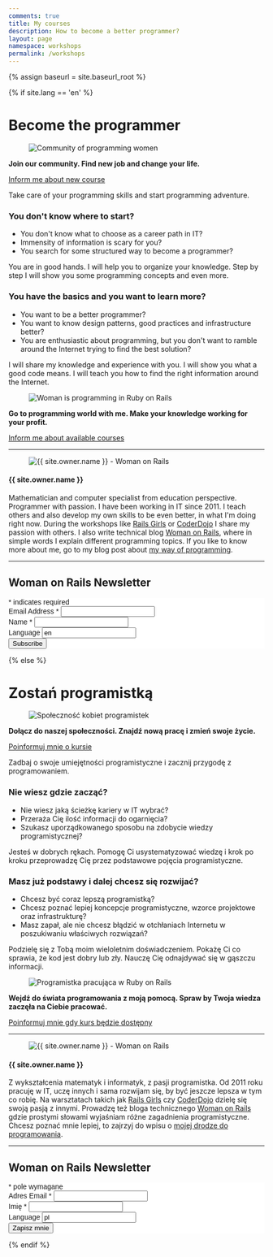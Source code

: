 ```yaml
---
comments: true
title: My courses
description: How to become a better programmer?
layout: page
namespace: workshops
permalink: /workshops
---
```

<!-- Page deprecated! -->
{% assign baseurl = site.baseurl_root %}

{% if site.lang == 'en' %}
# Become the programmer

<figure>
  <img src="/images/workshops/programming-community.jpg" alt="Community of programming women">
</figure>

**Join our community. Find new job and change your life.**

<a href="{{ site.baseurl }}/workshops#woman-on-rails-newsletter" class='btn btn-danger btn-lg btn-block'>Inform me about new course</a>

Take care of your programming skills and start programming adventure.

### You don't know where to start?

- You don't know what to choose as a career path in IT?
- Immensity of information is scary for you?
- You search for some structured way to become a programmer?

You are in good hands. I will help you to organize your knowledge. Step by step I will show you some programming concepts and even more.

### You have the basics and you want to learn more?

- You want to be a better programmer?
- You want to know design patterns, good practices and infrastructure better?
- You are enthusiastic about programming, but you don't want to ramble around the Internet trying to find the best solution?

I will share my knowledge and experience with you. I will show you what a good code means. I will teach you how to find the right information around the Internet.

<figure>
  <img src="/images/workshops/programming-woman.jpg" alt="Woman is programming in Ruby on Rails">
</figure>

**Go to programming world with me. Make your knowledge working for your profit.**

<a href="{{ site.baseurl }}/workshops#woman-on-rails-newsletter" class='btn btn-danger btn-lg btn-block'>Inform me about available courses</a>

<hr>

<div class="row">
  <div class="col-md-6">
    <figure>
      <img src="/images/workshops/agnieszka.jpg" alt="{{ site.owner.name }} - Woman on Rails">
    </figure>
  </div>
  <div class="col-md-6">
    <h4>{{ site.owner.name }}</h4>
    <p class='text-justify'>
      Mathematician and computer specialist from education perspective. Programmer with passion. I have been working in IT since 2011. I teach others and also develop my own skills to be even better, in what I'm doing right now. During the workshops like <a href="tags/#Rails%20Girls" title='Rails Girls workshops'>Rails Girls</a> or <a href="/tags/#CoderDojo" title="Programming classes CoderDojo">CoderDojo</a> I share my passion with others. I also write technical blog <a href="/" title="Programming from woman perspective">Woman on Rails</a>, where in simple words I explain different programming topics. If you like to know more about me, go to my blog post about <a href="/about" title="How do I became a programmer?"> my way of programming</a>.
    </p>
  </div>
</div>

<hr>

## Woman on Rails Newsletter

<!-- Begin Mailchimp Signup Form -->
<link href="//cdn-images.mailchimp.com/embedcode/classic-10_7.css" rel="stylesheet" type="text/css">
<style type="text/css">
  #mc_embed_signup{background:#fff; clear:left; font:14px Helvetica,Arial,sans-serif; }
  /* Add your own Mailchimp form style overrides in your site stylesheet or in this style block.
     We recommend moving this block and the preceding CSS link to the HEAD of your HTML file. */
</style>
<div id="mc_embed_signup">
  <form action="https://fractalsoft.us20.list-manage.com/subscribe/post?u=b7935bc63c2520b094af8be85&amp;id=c0c46de385" method="post" id="mc-embedded-subscribe-form" name="mc-embedded-subscribe-form" class="validate" target="_blank" novalidate>
    <div id="mc_embed_signup_scroll">
      <div class="indicates-required">
        <span class="asterisk">*</span> indicates required
      </div>
      <div class="mc-field-group">
        <label for="mce-EMAIL">
          Email Address  <span class="asterisk">*</span>
        </label>
        <input type="email" value="" name="EMAIL" class="required email" id="mce-EMAIL">
      </div>
      <div class="mc-field-group">
        <label for="mce-FNAME">Name <span class="asterisk">*</span></label>
        <input type="text" value="" name="FNAME" class="required" id="mce-FNAME">
      </div>
      <div class="mc-field-group hidden">
        <label for="mce-LANG">Language </label>
        <input type="text" value="en" name="LANG" class="" id="mce-LANG">
      </div>
      <div id="mce-responses" class="clear">
        <div class="response" id="mce-error-response" style="display:none"></div>
        <div class="response" id="mce-success-response" style="display:none"></div>
      </div>    <!-- real people should not fill this in and expect good things - do not remove this or risk form bot signups-->
      <div style="position: absolute; left: -5000px;" aria-hidden="true">
        <input type="text" name="b_b7935bc63c2520b094af8be85_c0c46de385" tabindex="-1" value="">
      </div>
      <div class="clear">
        <input type="submit" value="Subscribe" name="subscribe" id="mc-embedded-subscribe" class="button">
      </div>
    </div>
  </form>
</div>
<script type='text/javascript' src='//s3.amazonaws.com/downloads.mailchimp.com/js/mc-validate.js'></script><script type='text/javascript'>(function($) {window.fnames = new Array(); window.ftypes = new Array();fnames[0]='EMAIL';ftypes[0]='email';fnames[1]='FNAME';ftypes[1]='text';fnames[2]='LNAME';ftypes[2]='text';fnames[3]='ADDRESS';ftypes[3]='address';fnames[4]='PHONE';ftypes[4]='phone';fnames[5]='BIRTHDAY';ftypes[5]='birthday';fnames[6]='LANG';ftypes[6]='text';}(jQuery));var $mcj = jQuery.noConflict(true);</script>
<!--End mc_embed_signup-->

{% else %}

# Zostań programistką

<figure>
  <img src="/images/workshops/programming-community.jpg" alt="Społeczność kobiet programistek">
</figure>

**Dołącz do naszej społeczności. Znajdź nową pracę i zmień swoje życie.**

<a href="{{ site.baseurl }}/workshops#woman-on-rails-newsletter" class='btn btn-danger btn-lg btn-block'>Poinformuj mnie o kursie</a>

Zadbaj o swoje umiejętności programistyczne i zacznij przygodę z programowaniem.

### Nie wiesz gdzie zacząć?

- Nie wiesz jaką ścieżkę kariery w IT wybrać?
- Przeraża Cię ilość informacji do ogarnięcia?
- Szukasz uporządkowanego sposobu na zdobycie wiedzy programistycznej?

Jesteś w dobrych rękach. Pomogę Ci usystematyzować wiedzę i krok po kroku przeprowadzę Cię przez podstawowe pojęcia programistyczne.

### Masz już podstawy i dalej chcesz się rozwijać?

- Chcesz być coraz lepszą programistką?
- Chcesz poznać lepiej koncepcje programistyczne, wzorce projektowe oraz infrastrukturę?
- Masz zapał, ale nie chcesz błądzić w otchłaniach Internetu w poszukiwaniu właściwych rozwiązań?

Podzielę się z Tobą moim wieloletnim doświadczeniem. Pokażę Ci co sprawia, że kod jest dobry lub zły. Nauczę Cię odnajdywać się w gąszczu informacji.

<figure>
  <img src="/images/workshops/programming-woman.jpg" alt="Programistka pracująca w Ruby on Rails">
</figure>

**Wejdź do świata programowania z moją pomocą. Spraw by Twoja wiedza zaczęła na Ciebie pracować.**

<a href="{{ site.baseurl }}/workshops#woman-on-rails-newsletter" class='btn btn-danger btn-lg btn-block'>Poinformuj mnie gdy kurs będzie dostępny</a>

<hr>

<div class="row">
  <div class="col-md-6">
    <figure>
      <img src="/images/workshops/agnieszka.jpg" alt="{{ site.owner.name }} - Woman on Rails">
    </figure>
  </div>
  <div class="col-md-6">
    <h4>{{ site.owner.name }}</h4>
    <p class='text-justify'>
      Z wykształcenia matematyk i informatyk, z pasji programistka. Od 2011 roku pracuję w IT, uczę innych i sama rozwijam się, by być jeszcze lepsza w tym co robię. Na warsztatach takich jak <a href="tags/#Rails%20Girls" title='Warsztaty Rails Girls'>Rails Girls</a> czy <a href="/tags/#CoderDojo" title="Zajęcia z programowania CoderDojo">CoderDojo</a> dzielę się swoją pasją z innymi. Prowadzę też bloga technicznego <a href="/pl/" title="Programowanie z kobiecej perspektywy">Woman on Rails</a> gdzie prostymi słowami wyjaśniam różne zagadnienia programistyczne. Chcesz poznać mnie lepiej, to zajrzyj do wpisu o <a href="/pl/about" title="Jak zostałam programistką?">mojej drodze do programowania</a>.
    </p>
  </div>
</div>

<hr>

## Woman on Rails Newsletter

<!-- Begin Mailchimp Signup Form -->
<link href="//cdn-images.mailchimp.com/embedcode/classic-10_7.css" rel="stylesheet" type="text/css">
<style type="text/css">
  #mc_embed_signup{background:#fff; clear:left; font:14px Helvetica,Arial,sans-serif; }
  /* Add your own Mailchimp form style overrides in your site stylesheet or in this style block.
     We recommend moving this block and the preceding CSS link to the HEAD of your HTML file. */
</style>
<div id="mc_embed_signup">
  <form action="https://fractalsoft.us20.list-manage.com/subscribe/post?u=b7935bc63c2520b094af8be85&amp;id=c0c46de385" method="post" id="mc-embedded-subscribe-form" name="mc-embedded-subscribe-form" class="validate" target="_blank" novalidate>
    <div id="mc_embed_signup_scroll">
      <div class="indicates-required">
        <span class="asterisk">*</span> pole wymagane
      </div>
      <div class="mc-field-group">
        <label for="mce-EMAIL">
          Adres Email  <span class="asterisk">*</span>
        </label>
        <input type="email" value="" name="EMAIL" class="required email" id="mce-EMAIL">
      </div>
      <div class="mc-field-group">
        <label for="mce-FNAME">Imię <span class="asterisk">*</span></label>
        <input type="text" value="" name="FNAME" class="required" id="mce-FNAME">
      </div>
      <div class="mc-field-group hidden">
        <label for="mce-LANG">Language </label>
        <input type="text" value="pl" name="LANG" class="" id="mce-LANG">
      </div>
      <div id="mce-responses" class="clear">
        <div class="response" id="mce-error-response" style="display:none"></div>
        <div class="response" id="mce-success-response" style="display:none"></div>
      </div>    <!-- real people should not fill this in and expect good things - do not remove this or risk form bot signups-->
      <div style="position: absolute; left: -5000px;" aria-hidden="true">
        <input type="text" name="b_b7935bc63c2520b094af8be85_c0c46de385" tabindex="-1" value="">
      </div>
      <div class="clear">
        <input type="submit" value="Zapisz mnie" name="subscribe" id="mc-embedded-subscribe" class="button">
      </div>
    </div>
  </form>
</div>
<script type='text/javascript' src='//s3.amazonaws.com/downloads.mailchimp.com/js/mc-validate.js'></script><script type='text/javascript'>(function($) {window.fnames = new Array(); window.ftypes = new Array();fnames[0]='EMAIL';ftypes[0]='email';fnames[1]='FNAME';ftypes[1]='text';fnames[2]='LNAME';ftypes[2]='text';fnames[3]='ADDRESS';ftypes[3]='address';fnames[4]='PHONE';ftypes[4]='phone';fnames[5]='BIRTHDAY';ftypes[5]='birthday';fnames[6]='LANG';ftypes[6]='text';}(jQuery));var $mcj = jQuery.noConflict(true);</script>
<!--End mc_embed_signup-->
{% endif %}
